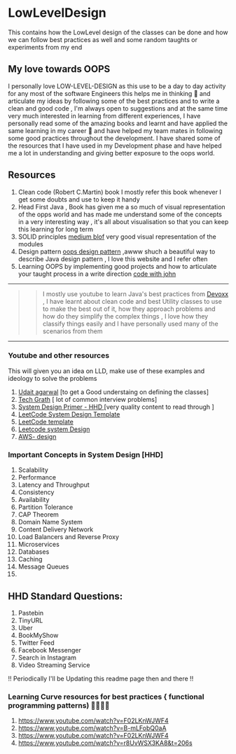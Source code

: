 # LowLevelDesign
This contains how the LowLevel design of the classes can be done and how we can follow best practices as well and some random taughts or experiments from my end

## My love towards OOPS
I personally love LOW-LEVEL-DESIGN as this use to be a day to day activity for any most of the software Engineers this helps me in thinking 🤔 and articulate my ideas by following some of the best practices and to write a clean and good code , I'm always open to suggestions and at the same time very much interested in learning from different experiences, I have personally read some of the amazing books and learnt and have applied the same learning in my career 🚗  and have helped my team mates in following some good practices throughout the development. I have shared some of the resources that I have used in my Development phase and have helped me a lot in understanding and giving better exposure to the oops world.


## Resources 
1. Clean code (Robert C.Martin) book I mostly refer this book whenever I get some doubts and use to keep it handy
2. Head First Java , Book has given me a so much of visual representation of the opps world and has made me understand some of the concepts in a very interesting way , it's all about visualisation so that you can keep this learning for long term 
3. SOLID principles [medium blof](https://medium.com/backticks-tildes/the-s-o-l-i-d-principles-in-pictures-b34ce2f1e898) very good visual representation of the modules
4. Design pattern [oops design pattern](https://www.oodesign.com/design-principles.html) ,awww shuch a beautiful way to describe Java design pattern , I love this website and I refer often 
5. Learning OOPS by implementing good projects and how to articulate your taught process in a write direction [code with john](https://www.youtube.com/watch?v=DyqMglmrido&list=PLkeaG1zpPTHhXOfy-mFbdqd1Zz4GnjcpC)

---
>> I mostly use youtube to learn Java's best practices from [Devoxx](https://www.youtube.com/c/Devoxx2015/search?query=java%20best%20practices%20) , I have learnt about clean code and best Utility classes to use to make the best out of it, how they approach problems and how do they simplify the complex things , I love how they classify things easily and I have personally used many of the scenarios from them
---

### Youtube and other resources
  This will given you an idea on LLD, make use of these examples and ideology to solve the problems
  1. [Udait agarwal](https://www.youtube.com/c/anomaly2104/playlists) [to get a Good understaing on defining the classes]
  2. [Tech Grath](https://www.youtube.com/channel/UCQSU2g8XU-ZSs26_4HGuCWg) [ lot of common interview problems]
  3. [System Design Primer - HHD ](https://github.com/donnemartin/system-design-primer) [very quality content to read through ]
  4. [LeetCode System Design Template](https://leetcode.com/discuss/career/229177/My-System-Design-Template)
  5. [LeetCode template](https://leetcode.com/discuss/interview-question/1140451/helpful-list-of-leetcode-posts-on-system-design-at-facebook-google-amazon-uber-microsoft)
  6. [Leetcode system Design ](https://leetcode.com/discuss/general-discussion/1105898/system-design-introduction-to-distributed-systems-designing-a-highly-available-system)
  7. [AWS- design](https://www.youtube.com/watch?v=2XVgpMwY5iE&list=PLhr1KZpdzukdeX8mQ2qO73bg6UKQHYsHb)

### Important Concepts in System Design [HHD]
1. Scalability
2. Performance
3. Latency and Throughput
4. Consistency
5. Availability
6. Partition Tolerance
7. CAP Theorem
8. Domain Name System
9. Content Delivery Network
10. Load Balancers and Reverse Proxy
11. Microservices
12. Databases
13. Caching
14. Message Queues
15. 

## HHD Standard Questions:
1. Pastebin
2. TinyURL
3. Uber
4. BookMyShow
5. Twitter Feed
6. Facebook Messenger
7. Search in Instagram
8. Video Streaming Service
 

!! Periodically I'll be Updating this readme page then and there !! 

### Learning Curve resources for best practices { functional programming patterns) 👊🏻👊🏻
1. https://www.youtube.com/watch?v=F02LKnWJWF4
2. https://www.youtube.com/watch?v=B-mLFobQ0aA
3. https://www.youtube.com/watch?v=F02LKnWJWF4
4. https://www.youtube.com/watch?v=r8UvWSX3KA8&t=206s



